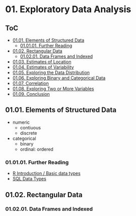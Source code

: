 <!--
Filename: 	index.md
Project: 	/Users/shume/Developer/stat/PracticalStatisticsForDataScientists/01
Author: 	shumez <https://github.com/shumez>
Created: 	2019-05-19 13:17:3
Modified: 	2019-05-19 14:09:59
-----
Copyright (c) 2019 shumez
-->

# 01. Exploratory Data Analysis

## ToC

* [01.01. Elements of Structured Data][0101]
    * [01.01.01. Further Reading][010101]
* [01.02. Rectangular Data][0102]
    * [01.02.01. Data Frames and Indexed][010201]
* [01.03. Estimates of Location][0103]
* [01.04. Estimates of Variability][0104]
* [01.05. Exploring the Data Distribution][0105]
* [01.06. Exploring Binary and Categorical Data][0106]
* [01.07. Correlation][0107]
* [01.08. Exploring Two or More Variables][0108]
* [01.09. Conclusion][0109]


## 01.01. Elements of Structured Data

* numeric
    * contiuous
    * discrete
* categorical
    * binary
    * ordinal: ordered

### 01.01.01. Further Reading

* [R Introduction / Basic data types]
* [SQL Data Types]


## 01.02. Rectangular Data

### 01.02.01. Data Frames and Indexed



##

[0101]: #0101_elements_of_structured_data
[010101]: #010101_further_reading
[0102]: #0102_rectangular_data
[010201]: #010201_data_frames_and_indexed
[0103]: #0103_estimated_of_location
[0104]: #0104_estimates_of_variability
[0105]: #0105_exploring_the_data_distribution
[0106]: #0106_exploring_binary_and_categorical_data
[0107]: #0107_correlation
[0108]: #0108_exploring_two_or_more_variables
[0109]: #0109_conclusion

<!-- ref -->
[R Introduction / Basic data types]: http://www.r-tutor.com/r-introduction/basic-data-types
[SQL Data Types]: https://www.w3schools.com/sql/sql_datatypes.asp

<!-- fig -->

<!-- <style type="text/css">
	img{width: 51%; float: right;}
</style> -->